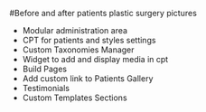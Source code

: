 #Before and after patients plastic surgery pictures

* Modular administration area
* CPT for patients and styles settings
* Custom Taxonomies Manager
* Widget to add and display media in cpt
* Build Pages
* Add custom link to Patients Gallery
* Testimonials
* Custom Templates Sections

